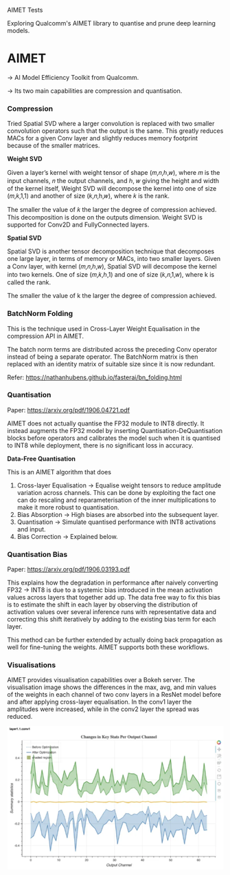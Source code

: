 AIMET Tests

Exploring Qualcomm's AIMET library to quantise and prune deep learning models. 

# AIMET

→ AI Model Efficiency Toolkit from Qualcomm. 

→ Its two main capabilities are compression and quantisation. 

### Compression

Tried Spatial SVD where a larger convolution is replaced with two smaller convolution operators such that the output is the same. This greatly reduces MACs for a given Conv layer and slightly reduces memory footprint because of the smaller matrices. 

**Weight SVD** 

Given a layer’s kernel with weight tensor of shape (𝑚,𝑛,ℎ,𝑤), where 𝑚 is the input channels, 𝑛 the output channels, and ℎ, 𝑤 giving the height and width of the kernel itself, Weight SVD will decompose the kernel into one of size (𝑚,𝑘,1,1) and another of size (𝑘,𝑛,h,𝑤), where 𝑘 is the rank. 

The smaller the value of 𝑘 the larger the degree of compression achieved. This decomposition is done on the outputs dimension. Weight SVD is supported for Conv2D and FullyConnected layers. 

**Spatial SVD**

Spatial SVD is another tensor decomposition technique that decomposes one large layer, in terms of memory or MACs, into two smaller layers. Given a Conv layer, with kernel (𝑚,𝑛,ℎ,𝑤), Spatial SVD will decompose the kernel into two kernels. One of size (𝑚,𝑘,ℎ,1) and one of size (𝑘,𝑛,1,𝑤), where k is called the rank. 

The smaller the value of k the larger the degree of compression achieved.

### BatchNorm Folding

This is the technique used in Cross-Layer Weight Equalisation in the compression API in AIMET. 

The batch norm terms are distributed across the preceding Conv operator instead of being a separate operator. The BatchNorm matrix is then replaced with an identity matrix of suitable size since it is now redundant. 

Refer: https://nathanhubens.github.io/fasterai/bn_folding.html

### Quantisation

Paper: https://arxiv.org/pdf/1906.04721.pdf

AIMET does not actually quantise the FP32 module to INT8 directly. It instead augments the FP32 model by inserting Quantisation-DeQuantisation blocks before operators and calibrates the model such when it is quantised to INT8 while deployment, there is no significant loss in accuracy. 

**Data-Free Quantisation**

This is an AIMET algorithm that does

1. Cross-layer Equalisation → Equalise weight tensors to reduce amplitude variation across channels. This can be done by exploiting the fact one can do rescaling and reparameterisation of the inner multiplications to make it more robust to quantisation. 
2. Bias Absorption → High biases are absorbed into the subsequent layer. 
3. Quantisation → Simulate quantised performance with INT8 activations and input.
4. Bias Correction → Explained below. 

### Quantisation Bias

Paper: https://arxiv.org/pdf/1906.03193.pdf

This explains how the degradation in performance after naively converting FP32 → INT8 is due to a systemic bias introduced in the mean activation values across layers that together add up. The data free way to fix this bias is to estimate the shift in each layer by observing the distribution of activation values over several inference runs with representative data and correcting this shift iteratively by adding to the existing bias term for each layer. 

This method can be further extended by actually doing back propagation as well for fine-tuning the weights. AIMET supports both these workflows. 

### Visualisations

AIMET provides visualisation capabilities over a Bokeh server. The visualisation image shows the differences in the max, avg, and min values of the weights in each channel of two conv layers in a ResNet model before and after applying cross-layer equalisation. In the conv1 layer the amplitudes were increased, while in the conv2 layer the spread was reduced.

<img src="./assets/viz.png" alt="" width="600"/>